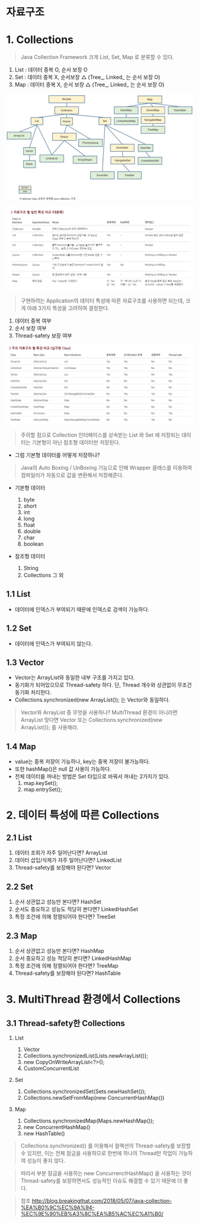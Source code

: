 # 자료구조

# 1. Collections

>Java Collection Framework 크게 List, Set, Map 로 분류할 수 있다.
1. List : 데이터 중복 O, 순서 보장 O
2. Set : 데이터 중복 X, 순서보장 △ (Tree_, Linked_ 는 순서 보장 O)
3. Map : 데이터 중복 X, 순서 보장 △ (Tree_, Linked_ 는 순서 보장 O)

![JavaCollections](https://github.com/skysoo/study-basic/blob/master/1.java/99.Img/JavaCollectionsDataStructure.jpg)


![JavaCollections1](https://github.com/skysoo/study-basic/blob/master/1.java/99.Img/JavaCollectionsDataStructure1.png)

> 구현하려는 Application의 데이터 특성에 따른 자료구조를 사용하면 되는데, 크게 아래 3가지 특성을 고려하여 결정한다.
1. 데이터 중복 여부
2. 순서 보장 여부
3. Thread-safety 보장 여부

![JavaCollections2](https://github.com/skysoo/study-basic/blob/master/1.java/99.Img/JavaCollectionsDataStructure2.png)

> 주의할 점으로 Collection 인터페이스를 상속받는 List 와 Set 에 저장되는 데이터는 기본형이 아닌 참조형 데이터만 저장된다.

* 그럼 기본형 데이터를 어떻게 저장하나?
> Java의 Auto Boxing / UnBoxing 기능으로 인해 Wrapper 클래스를 이용하여 컴파일러가 자동으로 값을 변환해서 저장해준다.

* 기본형 데이터
  1. byte
  2. short
  3. int
  4. long
  5. float
  6. double
  7. char
  8. boolean

* 참조형 데이터
  1. String
  2. Collections 그 외

## 1.1 List
* 데이터에 인덱스가 부여되기 때문에 인덱스로 검색이 가능하다.

## 1.2 Set
* 데이터에 인덱스가 부여되지 않는다.

## 1.3 Vector
* Vector는 ArrayList와 동일한 내부 구조를 가지고 있다.
* 동기화가 되어있으므로 Thread-safety 하다. 단, Thread 개수와 상관없이 무조건 동기화 처리한다.
* Collections.synchronized(new ArrayList()); 는 Vector와 동일하다.

> Vector와 ArrayList 중 무엇을 사용하나? MultiThread 환경이 아니라면 ArrayList 맞다면 Vector 또는 Collections.synchronized(new ArrayList()); 를 사용해라.

## 1.4 Map
* value는 중복 저장이 가능하나, key는 중복 저장이 불가능하다.
* 또한 hashMap()은 null 값 사용이 가능하다.
* 전체 데이터를 꺼내는 방법은 Set 타입으로 바꿔서 꺼내는 2가지가 있다.
    1.  map.keySet();
    2.  map.entrySet();


# 2. 데이터 특성에 따른 Collections

## 2.1 List
1. 데이터 조회가 자주 일어난다면? ArrayList
2. 데이터 삽입/삭제가 자주 일어난다면? LinkedList
3. Thread-safety를 보장해야 된다면? Vector

## 2.2 Set
1. 순서 상관없고 성능만 본다면? HashSet
2. 순서도 중요하고 성능도 적당히 본다면? LinkedHashSet
3. 특정 조건에 의해 정렬되어야 한다면? TreeSet

## 2.3 Map
1. 순서 상관없고 성능만 본다면? HashMap
2. 순서 중요하고 성능 적당히 본다면? LinkedHashMap
3. 특정 조건에 의해 정렬되어야 한다면? TreeMap
4. Thread-safety를 보장해야 된다면? HashTable


# 3. MultiThread 환경에서 Collections

## 3.1 Thread-safety한 Collections
1. List
   1. Vector
   2. Collections.synchronizedList(Lists.newArrayList());
   3. new CopyOnWriteArrayList<?>();
   4. CustomConcurrentList

2. Set
   1. Collections.synchronizedSet(Sets.newHashSet());
   2. Collections.newSetFromMap(new ConcurrentHashMap())

3. Map
   1. Collections.synchronizedMap(Maps.newHashMap());
   2. new ConcurrentHashMap()
   3. new HashTable()


> Collections.synchronized() 를 이용해서 컬렉션의 Thread-safety를 보장할 수 있지만, 이는 전체 잠금을 사용하므로 한번에 하나의 Thread만 작업이 가능하여 성능이 좋지 않다.

> 따라서 부분 잠금을 사용하는 new ConcurrenctHashMap() 을 사용하는 것이 Thread-safety를 보장하면서도 성능적인 이슈도 해결할 수 있기 때문에 더 좋다.

> 참조 <http://blog.breakingthat.com/2018/05/07/java-collection-%EA%B0%9C%EC%9A%94-%EC%9E%90%EB%A3%8C%EA%B5%AC%EC%A1%B0/>